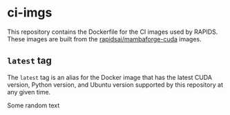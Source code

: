 # ci-imgs

This repository contains the Dockerfile for the CI images used by RAPIDS. These images are built from the [rapidsai/mambaforge-cuda](https://github.com/rapidsai/mambaforge-cuda) images.

## `latest` tag

The `latest` tag is an alias for the Docker image that has the latest CUDA version, Python version, and Ubuntu version supported by this repository at any given time.

Some random text